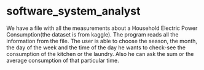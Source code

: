 # software_system_analyst
We have a file with all the measurements about a Household Electric Power Consumption(the dataset is from kaggle). The program reads all the information from the file. The user is able to choose the season, the month, the day of the week and the time of the day he wants to check-see the consumption of the kitchen or the laundry. Also he can ask the sum or the average consumption of that particular time.

